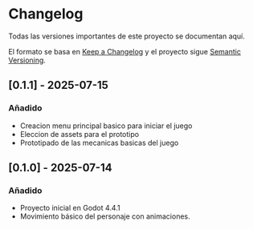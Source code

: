 # Changelog

Todas las versiones importantes de este proyecto se documentan aquí.

El formato se basa en [Keep a Changelog](https://keepachangelog.com/es-ES/1.0.0/)
y el proyecto sigue [Semantic Versioning](https://semver.org/lang/es/).

## [0.1.1] - 2025-07-15
### Añadido
- Creacion menu principal basico para iniciar el juego
- Eleccion de assets para el prototipo
- Prototipado de las mecanicas basicas del juego

## [0.1.0] - 2025-07-14
### Añadido
- Proyecto inicial en Godot 4.4.1
- Movimiento básico del personaje con animaciones.